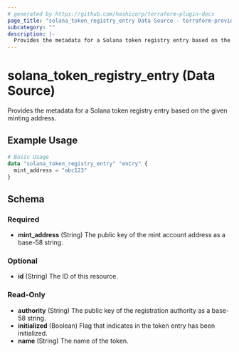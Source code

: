 ```yaml
---
# generated by https://github.com/hashicorp/terraform-plugin-docs
page_title: "solana_token_registry_entry Data Source - terraform-provider-solana"
subcategory: ""
description: |-
  Provides the metadata for a Solana token registry entry based on the given minting address.
---
```


# solana_token_registry_entry (Data Source)

Provides the metadata for a Solana token registry entry based on the given minting address.

## Example Usage

```terraform
# Basic Usage
data "solana_token_registry_entry" "entry" {
  mint_address = "abc123"
}
```

<!-- schema generated by tfplugindocs -->
## Schema

### Required

- **mint_address** (String) The public key of the mint account address as a base-58 string.

### Optional

- **id** (String) The ID of this resource.

### Read-Only

- **authority** (String) The public key of the registration authority as a base-58 string.
- **initialized** (Boolean) Flag that indicates in the token entry has been initialized.
- **name** (String) The name of the token.


